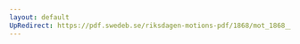 ```yaml
---
layout: default
UpRedirect: https://pdf.swedeb.se/riksdagen-motions-pdf/1868/mot_1868__ak__00237/mot_1868__ak__00237_003.pdf
---
```

